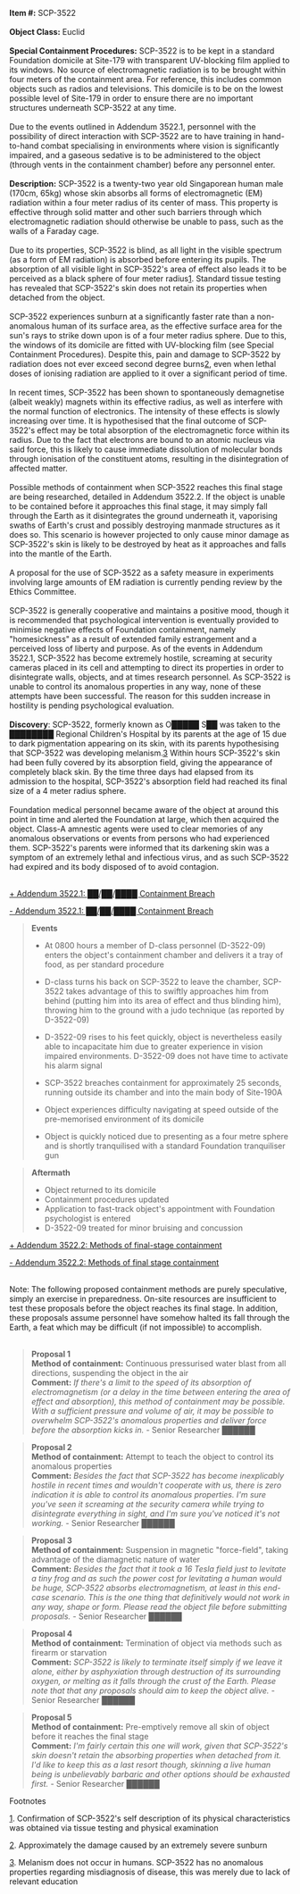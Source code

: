   
**Item #:** SCP-3522  
   
**Object Class:** Euclid  
   
**Special Containment Procedures:** SCP-3522 is to be kept in a standard Foundation domicile at Site-179 with transparent UV-blocking film applied to its windows. No source of electromagnetic radiation is to be brought within four meters of the containment area. For reference, this includes common objects such as radios and televisions. This domicile is to be on the lowest possible level of Site-179 in order to ensure there are no important structures underneath SCP-3522 at any time.  
   
Due to the events outlined in Addendum 3522.1, personnel with the possibility of direct interaction with SCP-3522 are to have training in hand-to-hand combat specialising in environments where vision is significantly impaired, and a gaseous sedative is to be administered to the object (through vents in the containment chamber) before any personnel enter.  
   
**Description:** SCP-3522 is a twenty-two year old Singaporean human male (170cm, 65kg) whose skin absorbs all forms of electromagnetic (EM) radiation within a four meter radius of its center of mass. This property is effective through solid matter and other such barriers through which electromagnetic radiation should otherwise be unable to pass, such as the walls of a Faraday cage.  
   
Due to its properties, SCP-3522 is blind, as all light in the visible spectrum (as a form of EM radiation) is absorbed before entering its pupils. The absorption of all visible light in SCP-3522's area of effect also leads it to be perceived as a black sphere of four meter radius[1](javascript:;). Standard tissue testing has revealed that SCP-3522's skin does not retain its properties when detached from the object.  
   
SCP-3522 experiences sunburn at a significantly faster rate than a non-anomalous human of its surface area, as the effective surface area for the sun's rays to strike down upon is of a four meter radius sphere. Due to this, the windows of its domicile are fitted with UV-blocking film (see Special Containment Procedures). Despite this, pain and damage to SCP-3522 by radiation does not ever exceed second degree burns[2](javascript:;), even when lethal doses of ionising radiation are applied to it over a significant period of time.  
   
In recent times, SCP-3522 has been shown to spontaneously demagnetise (albeit weakly) magnets within its effective radius, as well as interfere with the normal function of electronics. The intensity of these effects is slowly increasing over time. It is hypothesised that the final outcome of SCP-3522's effect may be total absorption of the electromagnetic force within its radius. Due to the fact that electrons are bound to an atomic nucleus via said force, this is likely to cause immediate dissolution of molecular bonds through ionisation of the constituent atoms, resulting in the disintegration of affected matter.  
   
Possible methods of containment when SCP-3522 reaches this final stage are being researched, detailed in Addendum 3522.2. If the object is unable to be contained before it approaches this final stage, it may simply fall through the Earth as it disintegrates the ground underneath it, vaporising swaths of Earth's crust and possibly destroying manmade structures as it does so. This scenario is however projected to only cause minor damage as SCP-3522's skin is likely to be destroyed by heat as it approaches and falls into the mantle of the Earth.  
   
A proposal for the use of SCP-3522 as a safety measure in experiments involving large amounts of EM radiation is currently pending review by the Ethics Committee.  
   
SCP-3522 is generally cooperative and maintains a positive mood, though it is recommended that psychological intervention is eventually provided to minimise negative effects of Foundation containment, namely "homesickness" as a result of extended family estrangement and a perceived loss of liberty and purpose. As of the events in Addendum 3522.1, SCP-3522 has become extremely hostile, screaming at security cameras placed in its cell and attempting to direct its properties in order to disintegrate walls, objects, and at times research personnel. As SCP-3522 is unable to control its anomalous properties in any way, none of these attempts have been successful. The reason for this sudden increase in hostility is pending psychological evaluation.  
   
**Discovery**: SCP-3522, formerly known as O█████ S██ was taken to the ████████ Regional Children's Hospital by its parents at the age of 15 due to dark pigmentation appearing on its skin, with its parents hypothesising that SCP-3522 was developing melanism.[3](javascript:;) Within hours SCP-3522's skin had been fully covered by its absorption field, giving the appearance of completely black skin. By the time three days had elapsed from its admission to the hospital, SCP-3522's absorption field had reached its final size of a 4 meter radius sphere.  
   
Foundation medical personnel became aware of the object at around this point in time and alerted the Foundation at large, which then acquired the object. Class-A amnestic agents were used to clear memories of any anomalous observations or events from persons who had experienced them. SCP-3522's parents were informed that its darkening skin was a symptom of an extremely lethal and infectious virus, and as such SCP-3522 had expired and its body disposed of to avoid contagion.  
 

[+ Addendum 3522.1: ██/██/████ Containment Breach](javascript:;)

[\- Addendum 3522.1: ██/██/████ Containment Breach](javascript:;)

> **Events**
> 
> *   At 0800 hours a member of D-class personnel (D-3522-09) enters the object's containment chamber and delivers it a tray of food, as per standard procedure
> *   D-class turns his back on SCP-3522 to leave the chamber, SCP-3522 takes advantage of this to swiftly approaches him from behind (putting him into its area of effect and thus blinding him), throwing him to the ground with a judo technique (as reported by D-3522-09)
> *   D-3522-09 rises to his feet quickly, object is nevertheless easily able to incapacitate him due to greater experience in vision impaired environments. D-3522-09 does not have time to activate his alarm signal
> 
> *   SCP-3522 breaches containment for approximately 25 seconds, running outside its chamber and into the main body of Site-190A
> *   Object experiences difficulty navigating at speed outside of the pre-memorised environment of its domicile
> *   Object is quickly noticed due to presenting as a four metre sphere and is shortly tranquilised with a standard Foundation tranquiliser gun

> **Aftermath**
> 
> *   Object returned to its domicile
> *   Containment procedures updated
> *   Application to fast-track object's appointment with Foundation psychologist is entered
> *   D-3522-09 treated for minor bruising and concussion

[+ Addendum 3522.2: Methods of final-stage containment](javascript:;)

[\- Addendum 3522.2: Methods of final stage containment](javascript:;)

   
Note: The following proposed containment methods are purely speculative, simply an exercise in preparedness. On-site resources are insufficient to test these proposals before the object reaches its final stage. In addition, these proposals assume personnel have somehow halted its fall through the Earth, a feat which may be difficult (if not impossible) to accomplish.  
 

> **Proposal 1**  
> **Method of containment:** Continuous pressurised water blast from all directions, suspending the object in the air  
> **Comment:** _If there's a limit to the speed of its absorption of electromagnetism (or a delay in the time between entering the area of effect and absorption), this method of containment may be possible. With a sufficient pressure and volume of air, it may be possible to overwhelm SCP-3522's anomalous properties and deliver force before the absorption kicks in._ - Senior Researcher ██████

> **Proposal 2**  
> **Method of containment:** Attempt to teach the object to control its anomalous properties  
> **Comment:** _Besides the fact that SCP-3522 has become inexplicably hostile in recent times and wouldn't cooperate with us, there is zero indication it is able to control its anomalous properties. I'm sure you've seen it screaming at the security camera while trying to disintegrate everything in sight, and I'm sure you've noticed it's not working._ - Senior Researcher ██████

> **Proposal 3**  
> **Method of containment:** Suspension in magnetic "force-field", taking advantage of the diamagnetic nature of water  
> **Comment:** _Besides the fact that it took a 16 Tesla field just to levitate a tiny frog and as such the power cost for levitating a human would be huge, SCP-3522 absorbs electromagnetism, at least in this end-case scenario. This is the one thing that definitively would not work in any way, shape or form. Please read the object file before submitting proposals._ - Senior Researcher ██████

> **Proposal 4**  
> **Method of containment:** Termination of object via methods such as firearm or starvation  
> **Comment:** _SCP-3522 is likely to terminate itself simply if we leave it alone, either by asphyxiation through destruction of its surrounding oxygen, or melting as it falls through the crust of the Earth. Please note that that any proposals should aim to keep the object alive._ - Senior Researcher ██████

> **Proposal 5**  
> **Method of containment:** Pre-emptively remove all skin of object before it reaches the final stage  
> **Comment:** _I'm fairly certain this one will work, given that SCP-3522's skin doesn't retain the absorbing properties when detached from it. I'd like to keep this as a last resort though, skinning a live human being is unbelievably barbaric and other options should be exhausted first._ - Senior Researcher ██████

Footnotes

[1](javascript:;). Confirmation of SCP-3522's self description of its physical characteristics was obtained via tissue testing and physical examination

[2](javascript:;). Approximately the damage caused by an extremely severe sunburn

[3](javascript:;). Melanism does not occur in humans. SCP-3522 has no anomalous properties regarding misdiagnosis of disease, this was merely due to lack of relevant education